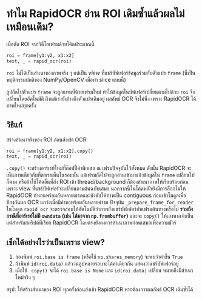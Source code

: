 # ทำไม RapidOCR อ่าน ROI เดิมซ้ำแล้วผลไม่เหมือนเดิม?

เมื่อตัด ROI จากวิดีโอเฟรมด้วยโค้ดประมาณนี้

```python
roi = frame[y1:y2, x1:x2]
text, _ = rapid_ocr(roi)
```

`roi` ไม่ได้เป็นสำเนาของภาพจริง ๆ แต่เป็น *view* ที่แชร์บัฟเฟอร์ข้อมูลร่วมกับตัวแปร `frame` (นี่เป็นพฤติกรรมปกติของ NumPy/OpenCV เมื่อทำ slice แบบนี้)

ลูปถัดไปตัวแปร `frame` จะถูกแทนที่ด้วยเฟรมใหม่ ทำให้ข้อมูลในบัฟเฟอร์เปลี่ยนตามไปด้วย `roi` จึงเปลี่ยนโดยอัตโนมัติ ถึงแม้เรายังอ้างถึงตัวแปรเดิมอยู่ ผลลัพธ์ OCR จึงไม่นิ่ง เพราะ RapidOCR ได้ภาพใหม่ทุกครั้ง

## วิธีแก้

สร้างสำเนาจริงของ ROI ก่อนส่งเข้า OCR

```python
roi = frame[y1:y2, x1:x2].copy()
text, _ = rapid_ocr(roi)
```

`.copy()` จะสร้างอาร์เรย์ใหม่ที่ก๊อปปี้ค่าพิกเซล ณ เฟรมปัจจุบันไว้ทั้งหมด ดังนั้น RapidOCR จะเห็นภาพเดียวกับที่ตาเราเห็นในรอบนั้น แม้เฟรมถัดไปจะถูกอ่านเข้ามาแล้วข้อมูลใน `frame` เปลี่ยนไปก็ตาม หรือถ้าใช้โค้ดอื่นที่ส่ง ROI เข้า thread/background ก็ต้องสำเนาภาพให้เรียบร้อยก่อน เพราะ view ที่แชร์บัฟเฟอร์จะเปลี่ยนตามต้นฉบับเสมอ นอกจากนี้ในโค้ดหลักยังมีการล็อกไม่ให้ RapidOCR ทำงานพร้อมกันหลายเธรดและบังคับให้ภาพเป็น contiguous ก่อนเข้าโมดูลเพื่อป้องกันผล OCR แกว่งเมื่อมีคำขอพร้อมกันหลายคำขอ ปัจจุบัน `_prepare_frame_for_reader` ในโมดูล `rapid_ocr` จะตรวจสอบให้อัตโนมัติว่าภาพยังแชร์บัฟเฟอร์กับเฟรมต้นทางหรือไม่ **รวมถึงกรณีที่อาร์เรย์ไม่มี `owndata` (เช่น ได้มาจาก `np.frombuffer`)** และจะ `copy()` ให้เองหากจำเป็น แต่สำหรับสคริปต์ที่เรียก RapidOCR โดยตรงยังคงควรสำเนาภาพก่อนเสมอเพื่อความชัวร์

## เช็กได้อย่างไรว่าเป็นเพราะ view?

1. ลองพิมพ์ `roi.base is frame` (หรือใช้ `np.shares_memory`) จะพบว่าค่าขึ้น `True`
2. ถ้าพิมพ์ `id(roi.data)` แล้ววนลูปหลายรอบจะได้ค่าเดียวกัน แสดงว่าแชร์บัฟเฟอร์อยู่
3. เมื่อใช้ `.copy()` จะได้ `roi.base is None` และ `id(roi.data)` เปลี่ยน หมายถึงมีสำเนาใหม่จริง ๆ

สรุป: ให้สร้างสำเนาของ ROI ทุกครั้งก่อนส่งเข้า RapidOCR หากต้องการผลลัพธ์ OCR เดิมซ้ำได้
